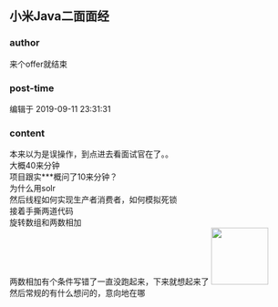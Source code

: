## 小米Java二面面经
### author 
来个offer就结束
### post-time 

编辑于  2019-09-11 23:31:31
### content 
<div class="post-topic-des nc-post-content">
 <div>
  本来以为是误操作，到点进去看面试官在了。。
 </div>
 <div>
  大概40来分钟
 </div>
 <div>
  项目跟实***概问了10来分钟？
 </div>
 <div>
  为什么用solr
 </div>
 <div>
  然后线程如何实现生产者消费者，如何模拟死锁
 </div>
 <div>
  接着手撕两道代码
 </div>
 <div>
  旋转数组和两数相加
 </div>
 <div>
  两数相加有个条件写错了一直没跑起来，下来就想起来了
  <img data-card-emoji="[哭笑]" height="100px" src="https://uploadfiles.nowcoder.com/images/20191018/468200_1571397817785_7B6FBD4C592D356E087A0F1053751007" width="100px"/>
 </div>
 <div>
  然后常规的有什么想问的，意向地在哪
 </div>
 <div>
  <br/>
 </div>
</div>

